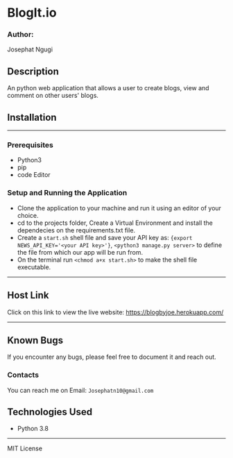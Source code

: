 # BlogIt.io
### Author:
Josephat Ngugi
## Description
An python web application that allows a user to create blogs, view and comment on other users' blogs.

## Installation
------
### Prerequisites
- Python3
- pip
- code Editor

### Setup and Running the Application
- Clone the application to your machine and run it using an editor of your choice.
- cd to the projects folder, Create a Virtual Environment and install the dependecies on the requirements.txt file.
- Create a `start.sh` shell file and save your API key as:
 `{export NEWS_API_KEY='<your API key>'}`,
 `<python3 manage.py server>` to define the file from which our app will be run from.
- On the terminal run `<chmod a+x start.sh>` to make the shell file executable.

-----
## Host Link
Click on this link to view the live website: https://blogbyjoe.herokuapp.com/

-----
## Known Bugs
If you encounter any bugs, please feel free to document it and reach out.
### Contacts
You can reach me on
Email: `Josephatn10@gmail.com`
## Technologies Used
- Python 3.8

----
MIT License